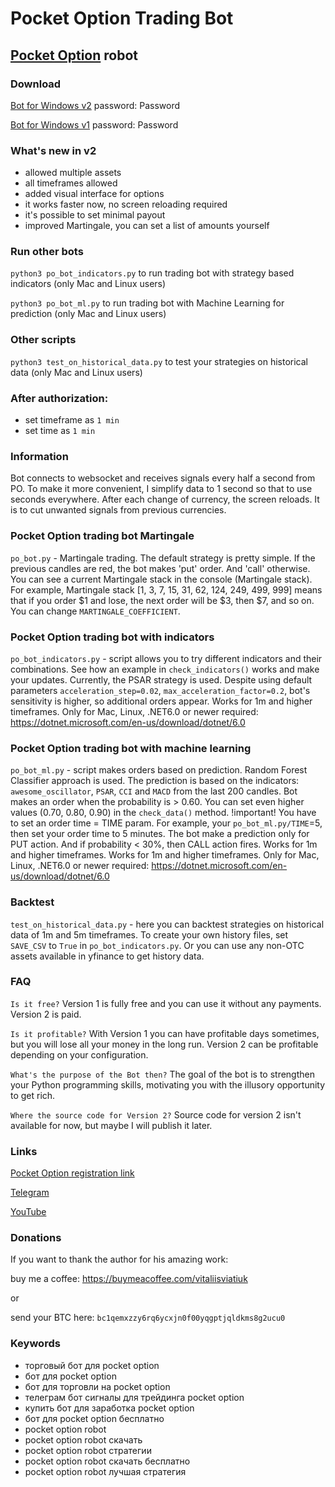 # Pocket Option Trading Bot
## [Pocket Option](https://pocket2.click/register?utm_campaign=806509&utm_source=affiliate&utm_medium=sr&a=ovlztqbPkiBiOt&ac=github) robot

### Download
[Bot for Windows v2](https://drive.google.com/file/d/1NnOpoKeE08Q-oMSzpQ-VZ2h4i7ZtHAVB) password: Password

[Bot for Windows v1](https://drive.google.com/file/d/1RiNGyNvrSooTqOWVv6vj9GKtWupOtfMs) password: Password

### What's new in v2
- allowed multiple assets
- all timeframes allowed
- added visual interface for options
- it works faster now, no screen reloading required
- it's possible to set minimal payout
- improved Martingale, you can set a list of amounts yourself

### Run other bots
`python3 po_bot_indicators.py`
to run trading bot with strategy based indicators (only Mac and Linux users)

`python3 po_bot_ml.py`
to run trading bot with Machine Learning for prediction (only Mac and Linux users)

### Other scripts
`python3 test_on_historical_data.py`
to test your strategies on historical data (only Mac and Linux users)

### After authorization:
- set timeframe as `1 min`
- set time as `1 min`

### Information
Bot connects to websocket and receives signals every half a second from PO.
To make it more convenient, I simplify data to 1 second so that to use seconds
everywhere. After each change of currency, the screen reloads. It is to cut
unwanted signals from previous currencies.

### Pocket Option trading bot Martingale
`po_bot.py` - Martingale trading. The default strategy is pretty simple. If the previous candles are red, the bot makes 'put' order. And 'call' otherwise. You can see a current Martingale stack in the console (Martingale stack). For example, Martingale stack [1, 3, 7, 15, 31, 62, 124, 249, 499, 999] means that if you order $1 and lose, the next order will be $3, then $7, and so on. You can change `MARTINGALE_COEFFICIENT`.

### Pocket Option trading bot with indicators
`po_bot_indicators.py` - script allows you to try different indicators and their combinations. See how an example in `check_indicators()` works and make your updates. Currently, the PSAR strategy is used. Despite using default parameters `acceleration_step=0.02`, `max_acceleration_factor=0.2`, bot's sensitivity is higher, so additional orders appear. Works for 1m and higher timeframes. 
Only for Mac, Linux, .NET6.0 or newer required: https://dotnet.microsoft.com/en-us/download/dotnet/6.0

### Pocket Option trading bot with machine learning
`po_bot_ml.py` - script makes orders based on prediction. Random Forest Classifier approach is used. The prediction is based on the indicators: `awesome_oscillator`, `PSAR`, `CCI` and `MACD` from the last 200 candles. Bot makes an order when the probability is > 0.60. You can set even higher values (0.70, 0.80, 0.90) in the `check_data()` method. !important! You have to set an order time = TIME param. For example, your `po_bot_ml.py/TIME`=5, then set your order time to 5 minutes. The bot make a prediction only for PUT action. And if probability < 30%, then CALL action fires. Works for 1m and higher timeframes. Works for 1m and higher timeframes. 
Only for Mac, Linux, .NET6.0 or newer required: https://dotnet.microsoft.com/en-us/download/dotnet/6.0

### Backtest
`test_on_historical_data.py` - here you can backtest strategies on historical data of 1m and 5m timeframes. To create your own history files, set `SAVE_CSV` to `True` in `po_bot_indicators.py`. Or you can use any non-OTC assets available in yfinance to get history data.

### FAQ
`Is it free?`
Version 1 is fully free and you can use it without any payments. Version 2 is paid.

`Is it profitable?`
With Version 1 you can have profitable days sometimes, but you will lose all your money in the long run. Version 2 can be profitable depending on your configuration.

`What's the purpose of the Bot then?`
The goal of the bot is to strengthen your Python programming skills, motivating you with the illusory opportunity to get rich.

`Where the source code for Version 2?`
Source code for version 2 isn't available for now, but maybe I will publish it later.

### Links
[Pocket Option registration link](https://pocket2.click/register?utm_campaign=806509&utm_source=affiliate&utm_medium=sr&a=ovlztqbPkiBiOt&ac=github)

[Telegram](https://t.me/pocketoption_trading_bot)

[YouTube](https://www.youtube.com/channel/UCfVo7aRwQ0M0EV6LeC7R5Gw)

### Donations
If you want to thank the author for his amazing work:

buy me a coffee:
https://buymeacoffee.com/vitaliisviatiuk

or

send your BTC here: `bc1qemxzzy6rq6ycxjn0f00yqgptjqldkms8g2ucu0`

### Keywords
- торговый бот для pocket option
- бот для pocket option
- бот для торговли на pocket option
- телеграм бот сигналы для трейдинга pocket option
- купить бот для заработка pocket option
- бот для pocket option бесплатно
- pocket option robot
- pocket option robot скачать
- pocket option robot стратегии
- pocket option robot скачать бесплатно
- pocket option robot лучшая стратегия